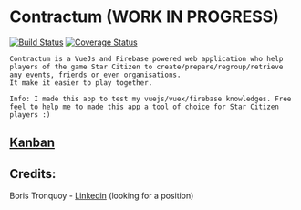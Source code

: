 # Contractum (WORK IN PROGRESS)

[![Build Status](https://travis-ci.org/btronquo/Contractum.svg?branch=master)](https://travis-ci.org/btronquo/Contractum)  [![Coverage Status](https://coveralls.io/repos/github/btronquo/Contractum/badge.svg?branch=master)](https://coveralls.io/github/btronquo/Contractum?branch=master)

```
Contractum is a VueJs and Firebase powered web application who help players of the game Star Citizen to create/prepare/regroup/retrieve any events, friends or even organisations.
It make it easier to play together.

Info: I made this app to test my vuejs/vuex/firebase knowledges. Free feel to help me to made this app a tool of choice for Star Citizen players :)
```

## [Kanban](https://github.com/btronquo/Contractum/projects/1 "Kanban of project")


## Credits:
Boris Tronquoy - [Linkedin](https://www.linkedin.com/in/btronquoy/) (looking for a position)

